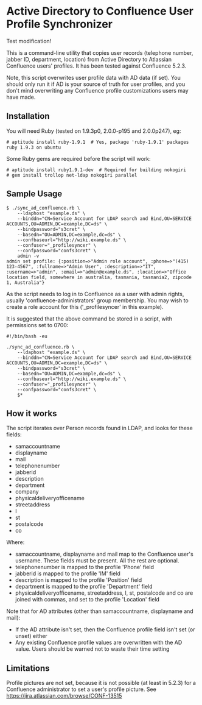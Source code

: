 # Active Directory to Confluence User Profile Synchronizer

Test modification!

This is a command-line utility that copies user records (telephone number, jabber ID, department, location) from Active Directory to Atlassian Confluence users' profiles. It has been tested against Confluence 5.2.3.

Note, this script overwrites user profile data with AD data (if set). You should only run it if AD is your source of truth for user profiles, and you don't mind overwriting any Confluence profile customizations users may have made.

## Installation

You will need Ruby (tested on 1.9.3p0, 2.0.0-p195 and 2.0.0p247), eg:

    # aptitude install ruby-1.9.1  # Yes, package 'ruby-1.9.1' packages ruby 1.9.3 on ubuntu

Some Ruby gems are required before the script will work:

    # aptitude install ruby1.9.1-dev  # Required for building nokogiri
    # gem install trollop net-ldap nokogiri parallel

## Sample Usage

    $ ./sync_ad_confluence.rb \
        --ldaphost "example.ds" \
        --binddn="CN=Service Account for LDAP search and Bind,OU=SERVICE ACCOUNTS,OU=ADMIN,DC=example,DC=ds" \
        --bindpassword="s3cret" \
        --basedn="OU=ADMIN,DC=example,dc=ds" \
        --confbaseurl="http://wiki.example.ds" \
        --confuser="_profilesyncer" \
        --confpassword="confs3cret" \
        admin -v
	admin set profile: {:position=>"Admin role account", :phone=>"(415) 123-4567", :fullname=>"Admin User", :description=>"IT", :username=>"admin", :email=>"admin@example.ds", :location=>"Office location field, somewhere in australia, tasmania, tasmania2, zipcode 1, Australia"}

As the script needs to log in to Confluence as a user with admin rights, usually 'confluence-administrators' group membership. You may wish to create a role account for this ('_profilesyncer' in this example).

It is suggested that the above command be stored in a script, with permissions set to 0700:

    #!/bin/bash -eu
    
    ./sync_ad_confluence.rb \
        --ldaphost "example.ds" \
        --binddn="CN=Service Account for LDAP search and Bind,OU=SERVICE ACCOUNTS,OU=ADMIN,DC=example,DC=ds" \
        --bindpassword="s3cret" \
        --basedn="OU=ADMIN,DC=example,dc=ds" \
        --confbaseurl="http://wiki.example.ds" \
        --confuser="_profilesyncer" \
        --confpassword="confs3cret" \
        $*  
    

## How it works

The script iterates over Person records found in LDAP, and looks for these fields:

* samaccountname
* displayname
* mail
* telephonenumber
* jabberid
* description
* department
* company
* physicaldeliveryofficename
* streetaddress
* l
* st
* postalcode
* co

Where:

* samaccountname, displayname and mail map to the Confluence user's username. These fields must be present. All the rest are optional.
* telephonenumber is mapped to the profile 'Phone' field
* jabberid is mapped to the profile 'IM' field
* description is mapped to the profile 'Position' field
* department is mapped to the profile 'Department' field 
* physicaldeliveryofficename, streetaddress, l, st, postalcode and co are joined with commas, and set to the profile 'Location' field

Note that for AD attributes (other than samaccountname, displayname and mail):
* If the AD attribute isn't set, then the Confluence profile field isn't set (or unset) either
* Any existing Confluence profile values are overwritten with the AD value. Users should be warned not to waste their time setting 


## Limitations

Profile pictures are not set, because it is not possible (at least in 5.2.3) for a Confluence administrator to set a user's profile picture. See https://jira.atlassian.com/browse/CONF-13515

